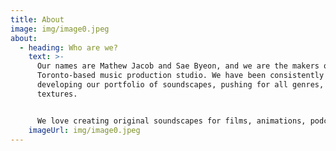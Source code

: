 ```yaml
---
title: About
image: img/image0.jpeg
about:
  - heading: Who are we?
    text: >-
      Our names are Mathew Jacob and Sae Byeon, and we are the makers of SKOA, a
      Toronto-based music production studio. We have been consistently
      developing our portfolio of soundscapes, pushing for all genres, emotions,
      textures. 


      We love creating original soundscapes for films, animations, podcasts and other medias to bring the right atmosphere for your contents. Let us help you tell your stories!
    imageUrl: img/image0.jpeg
---
```


